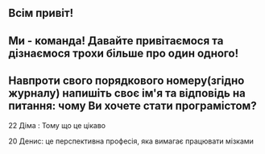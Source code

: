 ## Всім привіт!

## Ми - команда! Давайте привітаємося та дізнаємося трохи більше про один одного!

## Навпроти свого порядкового номеру(згідно журналу) напишіть своє ім'я та відповідь на питання: чому Ви хочете стати програмістом?

22 Діма : Тому що це цікаво

20 Денис: це перспективна професія, яка вимагає працювати мізками